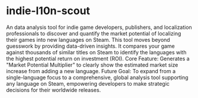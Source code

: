 # indie-l10n-scout
An data analysis tool for indie game developers, publishers, and localization professionals to discover and quantify the market potential of localizing their games into new languages on Steam.
This tool moves beyond guesswork by providing data-driven insights. It compares your game against thousands of similar titles on Steam to identify the languages with the highest potential return on investment (ROI).
Core Feature: Generates a "Market Potential Multiplier" to clearly show the estimated market size increase from adding a new language.
Future Goal: To expand from a single-language focus to a comprehensive, global analysis tool supporting any language on Steam, empowering developers to make strategic decisions for their worldwide releases.
